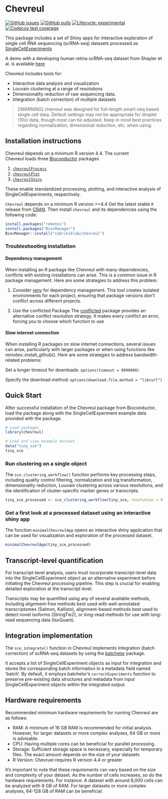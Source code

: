 
<!-- README.md is generated from README.Rmd. Please edit that file -->

# Chevreul

<!-- badges: start -->

[![GitHub
issues](https://img.shields.io/github/issues/cobriniklab/chevreul)](https://github.com/cobriniklab/chevreul/issues)
[![GitHub
pulls](https://img.shields.io/github/issues-pr/cobriniklab/chevreul)](https://github.com/cobriniklab/chevreul/pulls)
[![Lifecycle:
experimental](https://img.shields.io/badge/lifecycle-experimental-orange.svg)](https://lifecycle.r-lib.org/articles/stages.html#experimental)
[![Codecov test
coverage](https://codecov.io/gh/cobriniklab/chevreul/graph/badge.svg)](https://app.codecov.io/gh/cobriniklab/chevreul)
<!-- badges: end -->

This package includes a set of Shiny apps for interactive exploration of
single cell RNA sequencing (scRNA-seq) datasets processed as
<a href="https://bioconductor.org/packages/devel/bioc/vignettes/SingleCellExperiment/inst/doc/intro.html" target="_blank" rel="noopener noreferrer">SingleCellExperiments</a>

A demo with a developing human retina scRNA-seq dataset from Shayler et
al. is available
<a href="http://cobrinik-1.saban-chla.usc.edu:8080/app/objectApp" target="_blank" rel="noopener noreferrer">here</a>

Chevreul includes tools for:

- Interactive data analysis and visualization
- Louvain clustering at a range of resolutions
- Dimensionality reduction of raw sequencing data.
- Integration (batch correction) of multiple datasets
  <!--BB <(has been removed)-   Cell cycle state regression and labeling> -->

> \[!WARNING\] chevreul was designed for full-length smart-seq based
> single cell data. Default settings may not be appropriate for droplet
> (10x) data, though most can be adjusted. Keep in mind best practices
> regarding normalization, dimensional reduction, etc. when using.

## Installation instructions

Chevreul depends on a minimum R version 4.4. The current  
Chevreul loads three [Bioconductor](http://bioconductor.org/) packages

1.  [`chevreulProcess`](https://github.com/cobriniklab/chevreulProcess)
2.  [`chevreulPlot`](https://github.com/cobriniklab/chevreulPlot)
3.  [`chevreulShiny`](https://github.com/cobriniklab/chevreulShiny)

These enable standardized processing, plotting, and interactive analysis
of SingleCellExperiments, respectively.

`Chevreul` depends on a minimum R version \>=4.4 Get the latest stable
`R` release from [CRAN](http://cran.r-project.org/). Then install
`chevreul` and its dependencies using the following code:

``` r
install.packages("remotes")
install.packages("BiocManager")
BiocManager::install("cobriniklab/chevreul")
```

### Troubleshooting installation

#### Dependency management

When installing an R package like Chevreul with many dependencies,
conflicts with existing installations can arise. This is a common issue
in R package management. Here are some strategies to address this
problem:

1.  Consider
    <a href="https://rstudio.github.io/renv/articles/renv.html" target="_blank" rel="noopener noreferrer">renv</a>
    for dependency management. This tool creates isolated environments
    for each project, ensuring that package versions don’t conflict
    across different projects.

2.  Use the conflicted Package The
    <a href="https://conflicted.r-lib.org" target="_blank" rel="noopener noreferrer">conflicted</a>
    package provides an alternative conflict resolution strategy. It
    makes every conflict an error, forcing you to choose which function
    to use

#### Slow internet connection

When installing R packages on slow internet connections, several issues
can arise, particularly with larger packages or when using functions
like remotes::install_github(). Here are some strategies to address
bandwidth-related problems:

Set a longer timeout for downloads: `options(timeout = 9999999)`

Specify the download method: `options(download.file.method = "libcurl")`

## Quick Start

After successful installation of the Chevreul package from Bioconductor,
load the package along with the SingleCellExperiment example data
provided with the package.

``` r
# Load packages
library(chevreul)

# Load and view example dataset
data("tiny_sce")
tiny_sce
```

### Run clustering on a single object

The `sce_clustering_workflow()` function performs key processing steps,
including quality control filtering, normalization and log
transformation, dimensionality reduction, Louvain clustering across
various resolutions, and the identification of cluster-specific marker
genes or transcripts.

<!--  #BB default resolution is set to 0.6 ?  : By default clustering will be run at ten different resolutions between 0.2 and 2.0. Any resolution can be specified by providing the resolution argument as a numeric vector.-->

``` r
tiny_sce_processed <- sce_clustering_workflow(tiny_sce, resolution = 0.6, experiment_name = "sce", organism = "human", process = FALSE) ## BB: when Error in mat[, n_dimred, drop = FALSE] : subscript out of bounds
```

### Get a first look at a processed dataset using an interactive shiny app

The function `minimalChevreulApp` opens an interactive shiny application
that can be used for visualization and exploration of the processed
dataset.

``` r
minimalChevreulApp(tiny_sce_processed)
```

## Transcript-level quantification

For transcript-level analysis, users must incorporate transcript-level
data into the SingleCellExperiment object as an alternative experiment
before initiating the Chevreul processing pipeline. This step is crucial
for enabling detailed exploration at the transcript level.

Transcripts may be quantified using any of several available methods,
including alignment-free methods best used with well-annotated
transcriptomes (Salmon, Kallisto), alignment-based methods best used to
detect novel isoforms (StringTie2), or long-read methods for use with
long-read sequencing data (IsoQuant).

## Integration implementation

The `sce_integrate()` function in Chevreul implements integration (batch
correction) of scRNA-seq datasets by using the
<a href="https://bioconductor.org/packages/devel/bioc/vignettes/batchelor/inst/doc/correction.html" target="_blank" rel="noopener noreferrer">batchelor</a>
package.

It accepts a list of SingleCellExperiment objects as input for
integration and stores the corresponding batch information in a metadata
field named ‘batch’. By default, it employs batchelor’s
`correctExperiments` function to preserve pre-existing data structures
and metadata from input SingleCellExperiment objects within the
integrated output.

## Hardware requirements

Recommended minimum hardware requirements for running Chevreul are as
follows:

- RAM: A minimum of 16 GB RAM is recommended for initial analysis.
  However, for larger datasets or more complex analyses, 64 GB or more
  is advisable.
- CPU: Having multiple cores can be beneficial for parallel processing.
- Storage: Sufficient storage space is necessary, especially for
  temporary files. The exact amount depends on the size of your datasets
- R Version: Chevruel requires R version 4.4 or greater

It’s important to note that these requirements can vary based on the
size and complexity of your dataset. As the number of cells increases,
so do the hardware requirements. For instance: A dataset with around
8,000 cells can be analyzed with 8 GB of RAM. For larger datasets or
more complex analyses, 64-128 GB of RAM can be beneficial.
